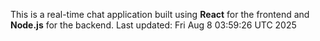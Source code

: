 This is a real-time chat application built using **React** for the frontend and **Node.js** for the backend.
Last updated: Fri Aug  8 03:59:26 UTC 2025
